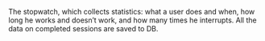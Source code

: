 The stopwatch, which collects statistics: what a user does and when, how long he works and doesn’t work, and how many times he interrupts. All the data on completed sessions are saved to DB.
